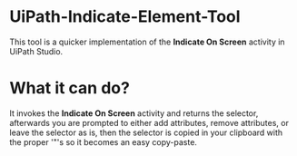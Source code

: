 # UiPath-Indicate-Element-Tool

This tool is a quicker implementation of the **Indicate On Screen** activity in UiPath Studio.

# What it can do?

It invokes the **Indicate On Screen** activity and returns the selector, afterwards you are prompted to either add attributes, remove attributes, or leave the selector as is, then the selector is copied in your clipboard with the proper '"'s so it becomes an easy copy-paste.
